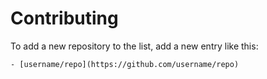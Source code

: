 # Contributing

To add a new repository to the list, add a new entry like this:

    - [username/repo](https://github.com/username/repo)
